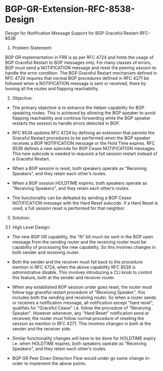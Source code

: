 # BGP-GR-Extension-RFC-8538-Design
Design for Notification Message Support for BGP Graceful Restart-RFC-8538


1. Problem Statement:

BGP GR implementation in FRR is as per RFC 4724 and limits the usage of BGP Graceful Restart to BGP messages only. 
For many classes of errors, BGP must send a NOTIFICATION message and reset the peering session to handle the error 
condition.  The BGP Graceful Restart mechanism defined in RFC 4724 requires that normal BGP procedures defined in 
RFC 4271 be followed when a NOTIFICATION message is sent or received, there by loosing all the routes and flapping 
reachability.

2. Objective:

* The primary objective is to enhance the Helper capability for BGP speaking routes. This is achieved by allowing
the BGP speaker to avoid flapping reachability and continue forwarding while the BGP speaker restarts the session
to handle errors detected in BGP.

* RFC 8538 updates  RFC 4724 by defining an extension that permits the Graceful Restart procedures to be performed 
when the BGP speaker receives a BGP NOTIFICATION message or the Hold Time expires. RFC 8538 defines a new subcode
for BGP Cease NOTIFICATION messages. This  new subcode is needed to requests a full session restart instead of a 
Graceful Restart.

* When a BGP session is reset, both speakers operate as "Receiving Speakers", and they retain each other’s routes.

* When a BGP session HOLDTIME expires, both speakers operate as "Receiving Speakers", and they retain each other’s 
routes.

* The functionality can be defeated by sending a BGP Cease NOTIFICATION message with the Hard Reset subcode. If a 
Hard Reset is used, a full session reset is performed for that neighbor.

3. Solution:

3.1. High Level Design:

* The new BGP GR capability, the "N" bit much be sent in the BGP open message from the sending router and the receiving
router must be capability of processing the new capability.  So this involves changes in both sender and receiving router.

* Both the sender and the receiver must fall back to the procedure mention in RFC 4724, when the above capability RFC 8538 
is administrative disable. This involves introducing a CLI knob to control this feature, both at the sender and receiver 
router.

* When any established BGP session under goes reset, the router must follow bgp graceful restart procedure of "Receiving Speaker", this includes both the sending and receiving router. So when a router sends or receives a notification message,  all notification except "hard reset", qualifies for "Graceful Cease" i.e. follow the procedure of  "Receiving Speaker". However whenever, any "Hard Reset" notification send or received, the router must follow normal procedure of reseting the session as mention in RFC 4271. This involves changes in both at the sender and the receiver side.

* Similar functionality changes will have to be done for HOLDTIME expiry i.e. when HOLDTIME expires, both speakers operate as "Receiving Speakers", and they retain each other’s routes.

* BGP GR Peer Down Detection Flow would under go some change in-order to implement the above points.


